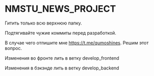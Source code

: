 # NMSTU_NEWS_PROJECT

Гитить только всю верхнюю папку. 

Подтягивайте чужие коммиты перед разработкой.

В случае чего отпишите мне https://t.me/qumoshines. Решим этот вопрос.

Изменения во фронте лить в ветку develop_frontend

Изменения в бэкэнде лить в ветку develop_backend
